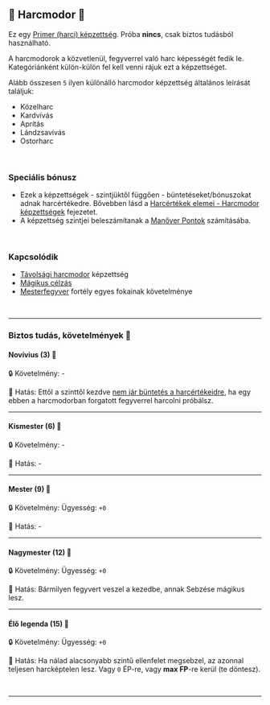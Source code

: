 ## 🔵 Harcmodor 🔁

Ez egy [Primer (harci) képzettség](../017_primer_szekunder_ismeretek.md). Próba **nincs**, csak biztos tudásból használható.

A harcmodorok a közvetlenül, fegyverrel való harc képességét fedik le. Kategóriánként külön-külön fel kell venni rájuk ezt a képzettséget.

Alább összesen `5` ilyen különálló harcmodor képzettség általános leírását találjuk:
- Közelharc
- Kardvívás
- Aprítás
- Lándzsavívás
- Ostorharc

<br />

### Speciális bónusz

- Ezek a képzettségek - szintjüktől függően - büntetéseket/bónuszokat adnak harcértékedre. Bővebben lásd a [Harcértékek elemei - Harcmodor képzettségek](../062_02_harcmodor_kepzettsegek_es_bonuszaik.md) fejezetet.
- A képzettség szintjei beleszámítanak a [Manőver Pontok](../066_02_manover_pontok.md) számításába.

<br />

### Kapcsolódik

- [Távolsági harcmodor](tavolsagi_harcmodor.md) képzettség
- [Mágikus célzás](magikus_celzas.md)
- [Mesterfegyver](../fortelyok.harci/mesterfegyver.md) fortély egyes fokainak követelménye

<br />

---
### Biztos tudás, követelmények 📖

#### Novívius (3) 📖

🔒 Követelmény: -

🌟 Hatás: Ettől a szinttől kezdve [nem jár büntetés a harcértékeidre](../062_02_harcmodor_kepzettsegek_es_bonuszaik.md), ha egy ebben a harcmodorban forgatott fegyverrel harcolni próbálsz.

---
#### Kismester (6) 📖

🔒 Követelmény: -

🌟 Hatás: -

---
#### Mester (9) 📖

🔒 Követelmény: Ügyesség: `+0`

🌟 Hatás: -

---
#### Nagymester (12) 📖

🔒 Követelmény: Ügyesség: `+0`

🌟 Hatás: Bármilyen fegyvert veszel a kezedbe, annak Sebzése mágikus lesz.

---
#### Élő legenda (15) 📖

🔒 Követelmény: Ügyesség: `+0`

🌟 Hatás: Ha nálad alacsonyabb szintű ellenfelet megsebzel, az azonnal teljesen harcképtelen lesz. Vagy `0` ÉP-re, vagy **max FP**-re kerül (te döntesz).

<br />

---
